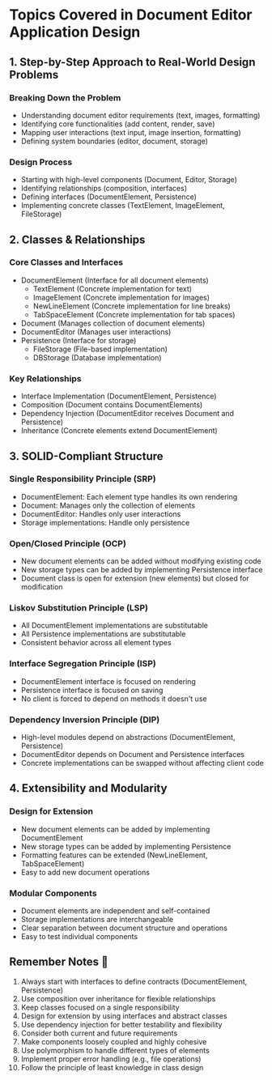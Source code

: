 # Topics Covered in Document Editor Application Design

## 1. Step-by-Step Approach to Real-World Design Problems

### Breaking Down the Problem
- Understanding document editor requirements (text, images, formatting)
- Identifying core functionalities (add content, render, save)
- Mapping user interactions (text input, image insertion, formatting)
- Defining system boundaries (editor, document, storage)

### Design Process
- Starting with high-level components (Document, Editor, Storage)
- Identifying relationships (composition, interfaces)
- Defining interfaces (DocumentElement, Persistence)
- Implementing concrete classes (TextElement, ImageElement, FileStorage)

## 2. Classes & Relationships

### Core Classes and Interfaces
- DocumentElement (Interface for all document elements)
  - TextElement (Concrete implementation for text)
  - ImageElement (Concrete implementation for images)
  - NewLineElement (Concrete implementation for line breaks)
  - TabSpaceElement (Concrete implementation for tab spaces)
- Document (Manages collection of document elements)
- DocumentEditor (Manages user interactions)
- Persistence (Interface for storage)
  - FileStorage (File-based implementation)
  - DBStorage (Database implementation)

### Key Relationships
- Interface Implementation (DocumentElement, Persistence)
- Composition (Document contains DocumentElements)
- Dependency Injection (DocumentEditor receives Document and Persistence)
- Inheritance (Concrete elements extend DocumentElement)

## 3. SOLID-Compliant Structure

### Single Responsibility Principle (SRP)
- DocumentElement: Each element type handles its own rendering
- Document: Manages only the collection of elements
- DocumentEditor: Handles only user interactions
- Storage implementations: Handle only persistence

### Open/Closed Principle (OCP)
- New document elements can be added without modifying existing code
- New storage types can be added by implementing Persistence interface
- Document class is open for extension (new elements) but closed for modification

### Liskov Substitution Principle (LSP)
- All DocumentElement implementations are substitutable
- All Persistence implementations are substitutable
- Consistent behavior across all element types

### Interface Segregation Principle (ISP)
- DocumentElement interface is focused on rendering
- Persistence interface is focused on saving
- No client is forced to depend on methods it doesn't use

### Dependency Inversion Principle (DIP)
- High-level modules depend on abstractions (DocumentElement, Persistence)
- DocumentEditor depends on Document and Persistence interfaces
- Concrete implementations can be swapped without affecting client code

## 4. Extensibility and Modularity

### Design for Extension
- New document elements can be added by implementing DocumentElement
- New storage types can be added by implementing Persistence
- Formatting features can be extended (NewLineElement, TabSpaceElement)
- Easy to add new document operations

### Modular Components
- Document elements are independent and self-contained
- Storage implementations are interchangeable
- Clear separation between document structure and operations
- Easy to test individual components

## Remember Notes 📝

1. Always start with interfaces to define contracts (DocumentElement, Persistence)
2. Use composition over inheritance for flexible relationships
3. Keep classes focused on a single responsibility
4. Design for extension by using interfaces and abstract classes
5. Use dependency injection for better testability and flexibility
6. Consider both current and future requirements
7. Make components loosely coupled and highly cohesive
8. Use polymorphism to handle different types of elements
9. Implement proper error handling (e.g., file operations)
10. Follow the principle of least knowledge in class design 